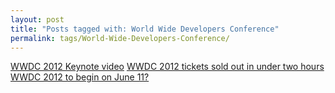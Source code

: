 ```yaml
---
layout: post
title: "Posts tagged with: World Wide Developers Conference"
permalink: tags/World-Wide-Developers-Conference/
---
```

[WWDC 2012 Keynote video](/2012/06/wwdc-2012-keynote-video)
[WWDC 2012 tickets sold out in under two hours](/2012/04/wwdc-2012-tickets-sold-out-in-under-two)
[WWDC 2012 to begin on June 11?](/2012/04/wwdc-2012-to-begin-on-june-11)
